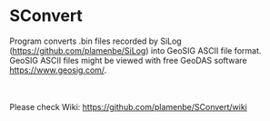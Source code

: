 # SConvert
Program converts .bin files recorded by SiLog (<https://github.com/plamenbe/SiLog>) into GeoSIG ASCII file format.</br>
GeoSIG ASCII files might be viewed with free GeoDAS software <https://www.geosig.com/>.

</br></br>Please check Wiki: https://github.com/plamenbe/SConvert/wiki

